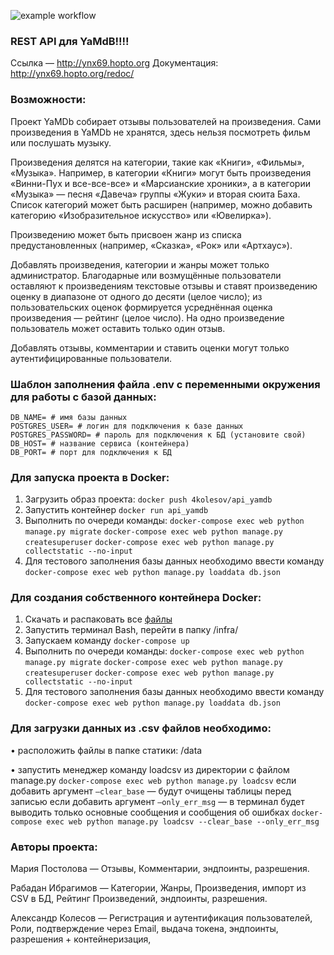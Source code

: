 ﻿
![example workflow](https://github.com/4kolesov/yamdb_final/actions/workflows/yamdb_workflow.yml/badge.svg)


### REST API для YaMdB!!!!
Ссылка — http://ynx69.hopto.org
Документация: http://ynx69.hopto.org/redoc/
### Возможности:
Проект YaMDb собирает отзывы пользователей на произведения. Сами произведения в YaMDb не хранятся, здесь нельзя посмотреть фильм или послушать музыку.

Произведения делятся на категории, такие как «Книги», «Фильмы», «Музыка». Например, в категории «Книги» могут быть произведения «Винни-Пух и все-все-все» и «Марсианские хроники», а в категории «Музыка» — песня «Давеча» группы «Жуки» и вторая сюита Баха. Список категорий может быть расширен (например, можно добавить категорию «Изобразительное искусство» или «Ювелирка»).

Произведению может быть присвоен жанр из списка предустановленных (например, «Сказка», «Рок» или «Артхаус»).

Добавлять произведения, категории и жанры может только администратор.
Благодарные или возмущённые пользователи оставляют к произведениям текстовые отзывы и ставят произведению оценку в диапазоне от одного до десяти (целое число); из пользовательских оценок формируется усреднённая оценка произведения — рейтинг (целое число). На одно произведение пользователь может оставить только один отзыв.

Добавлять отзывы, комментарии и ставить оценки могут только аутентифицированные пользователи.

### Шаблон заполнения файла .env с переменными окружения для работы с базой данных:

    DB_NAME= # имя базы данных
    POSTGRES_USER= # логин для подключения к базе данных
    POSTGRES_PASSWORD= # пароль для подключения к БД (установите свой)
    DB_HOST= # название сервиса (контейнера)
    DB_PORT= # порт для подключения к БД


### Для запуска проекта в Docker:

1. Загрузить образ проекта: `docker push 4kolesov/api_yamdb`
2. Запустить контейнер `docker run api_yamdb`
3. Выполнить по очереди команды:
`docker-compose exec web python manage.py migrate`
`docker-compose exec web python manage.py createsuperuser`
`docker-compose exec web python manage.py collectstatic --no-input`
4. Для тестового заполнения базы данных необходимо ввести команду `docker-compose exec web python manage.py loaddata db.json`

### Для создания собственного контейнера Docker:
1. Скачать и распаковать все [файлы](https://github.com/4kolesov/infra_sp2 "файлы")
2. Запустить терминал Bash, перейти в папку /infra/
3.  Запускаем команду `docker-compose up`
4. Выполнить по очереди команды:
`docker-compose exec web python manage.py migrate`
`docker-compose exec web python manage.py createsuperuser`
`docker-compose exec web python manage.py collectstatic --no-input`
5. Для тестового заполнения базы данных необходимо ввести команду `docker-compose exec web python manage.py loaddata db.json`

### Для загрузки данных из .csv файлов необходимо:
• расположить файлы в папке статики: /data

• запустить менеджер команду loadcsv из директории с файлом manage.py
`docker-compose exec web python manage.py loadcsv`
если добавить аргумент `—clear_base` — будут очищены таблицы перед записью
если добавить аргумент `—only_err_msg` — в терминал будет выводить только основные сообщения и сообщения об ошибках
`docker-compose exec web python manage.py loadcsv --clear_base --only_err_msg`




### Авторы проекта:
Мария Постолова — Отзывы, Комментарии, эндпоинты, разрешения.

Рабадан Ибрагимов — Категории, Жанры, Произведения, импорт из CSV в БД, Рейтинг Произведений, эндпоинты, разрешения.

Александр Колесов — Регистрация и аутентификация пользователей, Роли, подтверждение через Email, выдача токена, эндпоинты, разрешения + контейнеризация,
